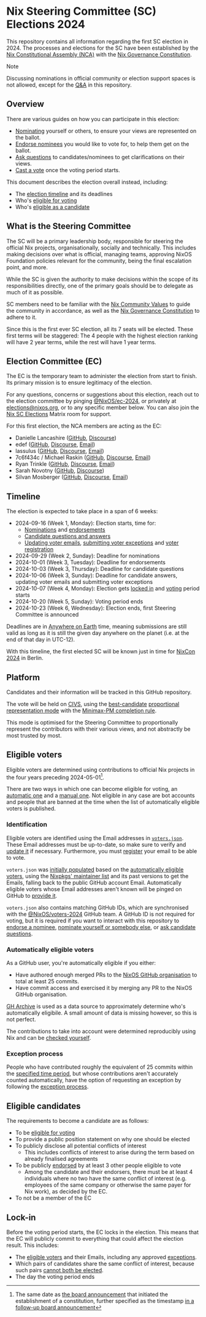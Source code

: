 # Nix Steering Committee (SC) Elections 2024

This repository contains all information regarding the first SC election in 2024.
The processes and elections for the SC have been established by the [Nix Constitutional Assembly (NCA)](https://github.com/nixos/nix-constitutional-assembly) with the [Nix Governance Constitution](https://github.com/NixOS/nix-constitutional-assembly/blob/main/constitution.md).

> [!Note]
> Discussing nominations in official community or election support spaces is not allowed, except for the [Q&A](./doc/qna.md) in this repository.

## Overview

There are various guides on how you can participate in this election:
- [Nominating](./doc/nominate.md) yourself or others, to ensure your views are represented on the ballot.
- [Endorse nominees](./doc/endorse.md) you would like to vote for, to help them get on the ballot.
- [Ask questions](./doc/qna.md) to candidates/nominees to get clarifications on their views.
- [Cast a vote](./doc/vote.md) once the voting period starts.

This document describes the election overall instead, including:
- The [election timeline](#timeline) and its deadlines
- Who's [eligible for voting](#eligible-voters)
- Who's [eligible as a candidate](#eligible-candidates)

## What is the Steering Committee

The SC will be a primary leadership body,
responsible for steering the official Nix projects, organisationally, socially and technically.
This includes making decisions over what is official, managing teams,
approving NixOS Foundation policies relevant for the community,
being the final escalation point, and more.

While the SC is given the authority to make decisions within the scope of its responsibilities directly,
one of the primary goals should be to delegate as much of it as possible.

SC members need to be familiar with the [Nix Community Values](https://github.com/NixOS/nix-constitutional-assembly/blob/main/values.md) to guide the community in accordance,
as well as the [Nix Governance Constitution](https://github.com/NixOS/nix-constitutional-assembly/blob/main/constitution.md) to adhere to it.

Since this is the first ever SC election, all its 7 seats will be elected.
These first terms will be staggered: The 4 people with the highest election ranking will have 2 year terms, while the rest will have 1 year terms.

## Election Committee (EC)

The EC is the temporary team to administer the election from start to finish.
Its primary mission is to ensure legitimacy of the election.

For any questions, concerns or suggestions about this election, reach out to the election committee by pinging
[@NixOS/ec-2024](https://github.com/orgs/NixOS/teams/ec-2024),
or privately at <elections@nixos.org>, or to any specific member below.
You can also join the [Nix SC Elections](https://matrix.to/#/#sc-elections:nixos.org) Matrix room for support.

For this first election, the NCA members are acting as the EC:

- Danielle Lancashire ([GitHub](https://github.com/endocrimes), [Discourse](https://discourse.nixos.org/u/endocrimes))
- edef ([GitHub](https://github.com/edef1c/), [Discourse](https://discourse.nixos.org/u/edef), [Email](mailto:nca@edef.eu))
- lassulus ([GitHub](https://github.com/Lassulus), [Discourse](https://discourse.nixos.org/u/lassulus), [Email](mailto:nix@lassul.us))
- 7c6f434c / Michael Raskin ([GitHub](https://github.com/7c6f434c/), [Discourse](https://discourse.nixos.org/u/7c6f434c), [Email](mailto:7c6f434c@mail.ru))
- Ryan Trinkle ([GitHub](https://github.com/ryantrinkle), [Discourse](https://discourse.nixos.org/u/ryantrinkle), [Email](mailto:ryan@trinkle.org))
- Sarah Novotny ([GitHub](https://github.com/sarahnovotny), [Discourse](https://discourse.nixos.org/u/sarahnovotny))
- Silvan Mosberger ([GitHub](https://github.com/infinisil/), [Discourse](https://discourse.nixos.org/u/Infinisil), [Email](mailto:nca@infinisil.com))

## Timeline

The election is expected to take place in a span of 6 weeks:

- 2024-09-16 (Week 1, Monday): Election starts, time for:
  - [Nominations](https://github.com/NixOS/SC-election-2024/tree/main/doc/nominate.md) and [endorsements](https://github.com/NixOS/SC-election-2024/tree/main/doc/endorse.md)
  - [Candidate questions and answers](https://github.com/NixOS/SC-election-2024/tree/main/doc/qna.md)
  - [Updating voter emails](https://github.com/NixOS/SC-election-2024/tree/main/doc/email.md), [submitting voter exceptions](https://github.com/NixOS/SC-election-2024/tree/main/doc/exception-request.md) and [voter registration](https://github.com/NixOS/SC-election-2024/tree/main/doc/vote.md#email-registration)
- 2024-09-29 (Week 2, Sunday): Deadline for nominations
- 2024-10-01 (Week 3, Tuesday): Deadline for endorsements
- 2024-10-03 (Week 3, Thursday): Deadline for candidate questions
- 2024-10-06 (Week 3, Sunday): Deadline for candidate answers, updating voter emails and submitting voter exceptions
- 2024-10-07 (Week 4, Monday): Election gets [locked in](https://github.com/NixOS/SC-election-2024?tab=readme-ov-file#lock-in) and [voting](https://github.com/NixOS/SC-election-2024/tree/main/doc/vote.md) period starts
- 2024-10-20 (Week 5, Sunday): Voting period ends
- 2024-10-23 (Week 6, Wednesday): Election ends, first Steering Committee is announced

Deadlines are in [Anywhere on Earth](https://en.wikipedia.org/wiki/Anywhere_on_Earth) time, meaning submissions are still valid as long as it is still the given day anywhere on the planet (i.e. at the end of that day in UTC-12).

With this timeline, the first elected SC will be known just in time for [NixCon 2024](https://2024.nixcon.org/) in Berlin.

## Platform

Candidates and their information will be tracked in this GitHub repository.

The vote will be held on [CIVS](https://civs1.civs.us/), using the [best-candidate](https://civs1.civs.us/proportional.html#bestcandidate) [proportional representation mode](https://civs1.civs.us/proportional.html) with the [Minimax-PM completion rule](https://civs1.civs.us/rp.html#minimax).

This mode is optimised for the Steering Committee to proportionally represent the contributors with their various views, and not abstractly be most trusted by most. <!-- TODO: Maybe reword. -->

## Eligible voters

Eligible voters are determined using contributions to official Nix projects in the four years preceding 2024-05-01[^1].

[^1]: The same date as [the board announcement](https://discourse.nixos.org/t/nixos-foundation-board-giving-power-to-the-community/44552) that initiated the establishment of a constitution,
      further specified as the timestamp [in a follow-up board announcement](https://discourse.nixos.org/t/board-update-2-assembly-appointment-process/45048#what-has-happened-since-the-last-updatehttpsdiscoursenixosorgtboard-update-1-starting-process-and-transparent-communication44735-2)

There are two ways in which one can become eligible for voting, an [automatic one](#automatically-eligible-voters) and a [manual one](#exception-process).
Not eligible in any case are bot accounts and
people that are banned at the time when the list of automatically eligible voters is published.

### Identification

Eligible voters are identified using the Email addresses in [`voters.json`](./voters.json).
These Email addresses must be up-to-date, so make sure to verify and [update it](./doc/email.md) if necessary.
Furthermore, you must [register](./doc/vote.md#email-registration) your email to be able to vote.

`voters.json` was [initially populated](./nix/generate.nix) based on the [automatically eligible voters](#automatically-eligible-voters),
using the [Nixpkgs' maintainer list](https://github.com/NixOS/nixpkgs/blob/c51b40c5660fcb492bd1d01dd210005315b4cc7b/maintainers/maintainer-list.nix)
and its past versions to get the Emails,
falling back to the public GitHub account Email.
Automatically eligible voters whose Email addresses aren't known will be pinged on GitHub to [provide it](./doc/email.md).

`voters.json` also contains matching GitHub IDs, which are synchronised with the [@NixOS/voters-2024](https://github.com/orgs/NixOS/teams/voters-2024) GitHub team.
A GitHub ID is not required for voting, but it is required if you want to interact with this repository to
[endorse a nominee](./doc/endorse.md), [nominate yourself or somebody else](./doc/nominate.md), or [ask candidate questions](./doc/qna.md).

### Automatically eligible voters

As a GitHub user, you're automatically eligible if you either:
- Have authored enough merged PRs to the [NixOS GitHub organisation](https://github.com/nixos) to total at least 25 commits.
- Have commit access and exercised it by merging any PR to the NixOS GitHub organisation.

[GH Archive](https://www.gharchive.org/) is used as a data source to approximately determine who's automatically eligibile.
A small amount of data is missing however, so this is not perfect.

The contributions to take into account were determined reproducibly using Nix and can be [checked yourself](./doc/check-contributions.md).

### Exception process

People who have contributed roughly the equivalent of 25 commits within the [specified time period](#eligible-voters),
but whose contributions aren't accurately counted automatically,
have the option of requesting an exception by following the [exception process](./doc/exception-request.md).

## Eligible candidates

The requirements to become a candidate are as follows:

- To be [eligible for voting](#eligible-voters)
- To provide a public position statement on why one should be elected
- To publicly disclose all potential conflicts of interest
  - This includes conflicts of interest to arise during the term based on already finalised agreements
- To be publicly [endorsed](./doc/endorse.md) by at least 3 other people eligible to vote
  - Among the candidate and their endorsers, there must be at least 4 individuals where no two have the same conflict of interest (e.g. employees of the same company or otherwise the same payer for Nix work), as decided by the EC.
- To not be a member of the EC

## Lock-in

Before the voting period starts, the EC locks in the election.
This means that the EC will publicly commit to everything that could affect the election result.
This includes:
- The [eligible voters](#eligible-voters) and their Emails, including any approved [exceptions](#exception-process).
- Which pairs of candidates share the same conflict of interest, because such pairs [cannot both be elected](https://github.com/NixOS/nix-constitutional-assembly/blob/main/constitution.md#conflict-of-interest-coi-balance).
- The day the voting period ends
